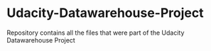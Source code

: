# Udacity-Datawarehouse-Project
Repository contains all the files that were part of the Udacity Datawarehouse Project
